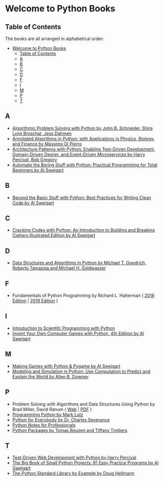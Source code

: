 # Welcome to Python Books

[//]: # (Please kindly follow this structure when you are contributing)
[//]: # "List everything in alphabetical order (A - Z)"
[//]: # "List them as a direct link to the resource (No redirects)"
[//]: # "- [Title of the book pdf](direct link to the book)"

## Table of Contents

The books are all arranged in alphabetical order:

- [Welcome to Python Books](#welcome-to-python-books)
  - [Table of Contents](#table-of-contents)
  - [A](#a)
  - [B](#b)
  - [C](#c)
  - [D](#d)
  - [F](#f)
  - [I](#i)
  - [M](#m)
  - [P](#p)
  - [T](#t)

## A

- [Algorithmic Problem Solving with Python by John B. Schneider, Shira Lynn Broschat, Jess Dahmen](https://eecs.wsu.edu/~schneidj/PyBook/swan.pdf)
- [Annotated Algorithms in Python: with Applications in Physics, Biology, and Finance by Massimo Di Pierro](https://raw.githubusercontent.com/mdipierro/nlib/master/docs/book_numerical.pdf)
- [Architecture Patterns with Python: Enabling Test-Driven Development, Domain-Driven Design, and Event-Driven Microservices by Harry Percival, Bob Gregory](https://www.cosmicpython.com/book/preface.html)
- [Automate the Boring Stuff with Python: Practical Programming for Total Beginners by Al Sweigart](https://automatetheboringstuff.com)

## B

- [Beyond the Basic Stuff with Python: Best Practices for Writing Clean Code by Al Sweigart](https://inventwithpython.com/beyond/)

## C

- [Cracking Codes with Python: An Introduction to Building and Breaking Ciphers Illustrated Edition by Al Sweigart](https://inventwithpython.com/cracking/)

## D

- [Data Structures and Algorithms in Python by Michael T. Goodrich, Roberto Tamassia and Michael H. Goldwasser](https://drive.google.com/file/d/1IOPYSeaLOfZ_WkPRbYSA9ThAaXXrg6FO/view?usp=share_link)

## F

- Fundamentals of Python Programming by Richard L. Halterman ( [2018 Edition](https://ia800704.us.archive.org/7/items/2018Fundamentals.ofPython/2018_fundamentals.of-python.pdf) | [2019 Edition](https://folk.ntnu.no/sverrsti/INGG1001-H2019/pythonbook_20191015.pdf) )

## I

- [Introduction to Scientifc Programming with Python](https://library.oapen.org/bitstream/id/56d27e73-e92a-4398-8198-239be7aacc93/2020_Book_IntroductionToScientificProgra.pdf)
- [Invent Your Own Computer Games with Python, 4th Edition by Al Sweigart](https://inventwithpython.com/invent4thed/)

## M

- [Making Games with Python & Pygame by Al Sweigart](https://inventwithpython.com/pygame/)
- [Modeling and Simulation in Python: Use Computation to Predict and Explain the World by Allen B. Downey](https://greenteapress.com/modsimpy/ModSimPy3.pdf)

## P

- Problem Solving with Algorithms and Data Structures Using Python by Brad Miller, David Ranum ( [Web](https://runestone.academy/ns/books/published//pythonds/index.html) | [PDF](https://doc.lagout.org/science/0_Computer%20Science/2_Algorithms/Data%20Structures%20and%20Algorithms%20using%20Python%20%5BNecaise%202010-12-21%5D.pdf) )
- [Programming Python by Mark Lutz](https://drive.google.com/file/d/10HwpG5329blV-dtj61ZgriqZWeehmSw4/view?usp=sharing)
- [Python for Everybody by Dr. Charles Severance](http://do1.dr-chuck.com/pythonlearn/EN_us/pythonlearn.pdf)
- [Python Notes for Professionals](https://goalkicker.com/PythonBook/PythonNotesForProfessionals.pdf)
- [Python Packages by Tomas Beuzen and Tiffany Timbers](https://py-pkgs.org/)

## T

- [Test-Driven Web Development with Python by Harry Percival](https://www.obeythetestinggoat.com/pages/book.html)
- [The Big Book of Small Python Projects: 81 Easy Practice Programs by Al Sweigart](https://inventwithpython.com/bigbookpython)
- [The Python Standard Library by Example by Doug Hellmann](https://www.doc-developpement-durable.org/file/Projets-informatiques/cours-&-manuels-informatiques/Python/The%20Python%20Standard%20Library%20by%20Example.pdf)
